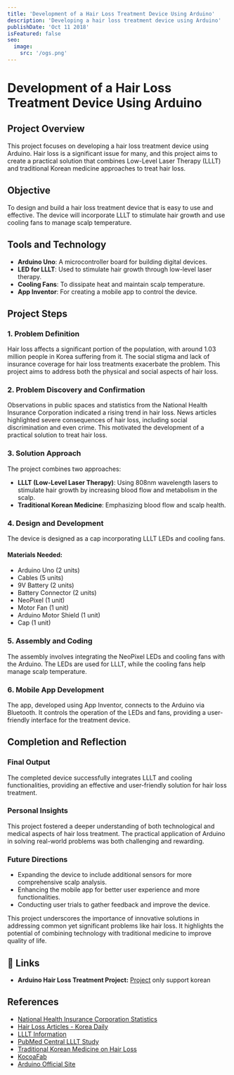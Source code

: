 ```yaml
---
title: 'Development of a Hair Loss Treatment Device Using Arduino'
description: 'Developing a hair loss treatment device using Arduino'
publishDate: 'Oct 11 2018'
isFeatured: false
seo:
  image:
    src: '/ogs.png'
---
```

# Development of a Hair Loss Treatment Device Using Arduino

## Project Overview
This project focuses on developing a hair loss treatment device using Arduino. Hair loss is a significant issue for many, and this project aims to create a practical solution that combines Low-Level Laser Therapy (LLLT) and traditional Korean medicine approaches to treat hair loss.

## Objective
To design and build a hair loss treatment device that is easy to use and effective. The device will incorporate LLLT to stimulate hair growth and use cooling fans to manage scalp temperature.

## Tools and Technology
- **Arduino Uno**: A microcontroller board for building digital devices.
- **LED for LLLT**: Used to stimulate hair growth through low-level laser therapy.
- **Cooling Fans**: To dissipate heat and maintain scalp temperature.
- **App Inventor**: For creating a mobile app to control the device.

## Project Steps

### 1. Problem Definition
Hair loss affects a significant portion of the population, with around 1.03 million people in Korea suffering from it. The social stigma and lack of insurance coverage for hair loss treatments exacerbate the problem. This project aims to address both the physical and social aspects of hair loss.

### 2. Problem Discovery and Confirmation
Observations in public spaces and statistics from the National Health Insurance Corporation indicated a rising trend in hair loss. News articles highlighted severe consequences of hair loss, including social discrimination and even crime. This motivated the development of a practical solution to treat hair loss.

### 3. Solution Approach
The project combines two approaches:
- **LLLT (Low-Level Laser Therapy)**: Using 808nm wavelength lasers to stimulate hair growth by increasing blood flow and metabolism in the scalp.
- **Traditional Korean Medicine**: Emphasizing blood flow and scalp health.

### 4. Design and Development
The device is designed as a cap incorporating LLLT LEDs and cooling fans.

#### Materials Needed:
- Arduino Uno (2 units)
- Cables (5 units)
- 9V Battery (2 units)
- Battery Connector (2 units)
- NeoPixel (1 unit)
- Motor Fan (1 unit)
- Arduino Motor Shield (1 unit)
- Cap (1 unit)

### 5. Assembly and Coding
The assembly involves integrating the NeoPixel LEDs and cooling fans with the Arduino. The LEDs are used for LLLT, while the cooling fans help manage scalp temperature.

### 6. Mobile App Development
The app, developed using App Inventor, connects to the Arduino via Bluetooth. It controls the operation of the LEDs and fans, providing a user-friendly interface for the treatment device.

## Completion and Reflection

### Final Output
The completed device successfully integrates LLLT and cooling functionalities, providing an effective and user-friendly solution for hair loss treatment.

### Personal Insights
This project fostered a deeper understanding of both technological and medical aspects of hair loss treatment. The practical application of Arduino in solving real-world problems was both challenging and rewarding.

### Future Directions
- Expanding the device to include additional sensors for more comprehensive scalp analysis.
- Enhancing the mobile app for better user experience and more functionalities.
- Conducting user trials to gather feedback and improve the device.

This project underscores the importance of innovative solutions in addressing common yet significant problems like hair loss. It highlights the potential of combining technology with traditional medicine to improve quality of life.

## 🔗 Links
- **Arduino Hair Loss Treatment Project:** [Project](https://drive.google.com/file/d/1PuHb3ZGX72z8FEc2GHEUzic41r1q2XhM/view?usp=sharing) only support korean

## References
- [National Health Insurance Corporation Statistics](http://www.docdocdoc.co.kr/news/articleView.html?idxno=1061095)
- [Hair Loss Articles - Korea Daily](http://m.hankookilbo.com/news/read/201805080455863071)
- [LLLT Information](https://blog.naver.com/msn122/221307249648)
- [PubMed Central LLLT Study](https://www.ncbi.nlm.nih.gov/pmc/articles/PMC3944668/)
- [Traditional Korean Medicine on Hair Loss](http://www.riss.kr/search/detail/DetailView.do?p_mat_type=be54d9b8bc7cdb09&control_no=1c503d8b930e1d27ffe0bdc3ef48d419)
- [KocoaFab](https://kocoafab.cc/make/view/200)
- [Arduino Official Site](https://www.arduino.cc/)

